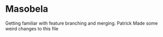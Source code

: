 # Masobela
Getting familiar with feature branching and merging.
Patrick Made some weird changes to this file
